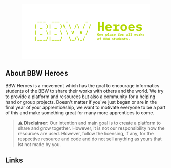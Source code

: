 <p align="center">
  <a href="https://bbwheroes.com" target="_blank">
    <img src="https://raw.githubusercontent.com/bbwheroes/.github/main/profile/banner.svg" width="400">
  </a>
</p>


## About BBW Heroes

BBW Heroes is a movement which has the goal to encourage informatics students of the BBW to share their works with others and the world. We try to provide a platform and resources but also a community for a helping hand or group projects. Doesn't matter if you've just began or are in the final year of your apprenticeship, we want to motivate everyone to be a part of this and make something great for many more apprentices to come.

> **⚠️ Disclaimer:** Our intention and main goal is to create a platform to share and grow together. However, it is not our responsibility how the resources are used. However, follow the licensing, if any, for the respective resource and code and do not sell anything as yours that ist not made by you.

## Links
